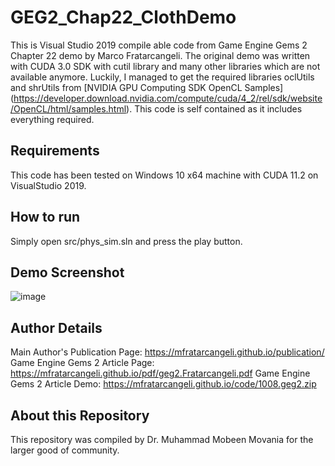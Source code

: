 # GEG2_Chap22_ClothDemo
This is Visual Studio 2019 compile able code from Game Engine Gems 2 Chapter 22 demo by Marco Fratarcangeli. The original demo was written with CUDA 3.0 SDK with cutil 
library and many other libraries which are not available anymore. Luckily, I managed to get the required libraries oclUtils and shrUtils from [NVIDIA GPU Computing SDK OpenCL Samples]
(https://developer.download.nvidia.com/compute/cuda/4_2/rel/sdk/website/OpenCL/html/samples.html). This code is self contained as it includes everything required. 

## Requirements
This code has been tested on Windows 10 x64 machine with CUDA 11.2 on VisualStudio 2019.

## How to run 
Simply open src/phys_sim.sln and press the play button. 

## Demo Screenshot
![image](https://user-images.githubusercontent.com/1354859/216827419-8ce7f1bf-69e7-4435-84fc-2430b15f9703.png)

## Author Details
Main Author's Publication Page: https://mfratarcangeli.github.io/publication/
Game Engine Gems 2 Article Page: https://mfratarcangeli.github.io/pdf/geg2.Fratarcangeli.pdf
Game Engine Gems 2 Article Demo: https://mfratarcangeli.github.io/code/1008.geg2.zip

## About this Repository
This repository was compiled by Dr. Muhammad Mobeen Movania for the larger good of community.
